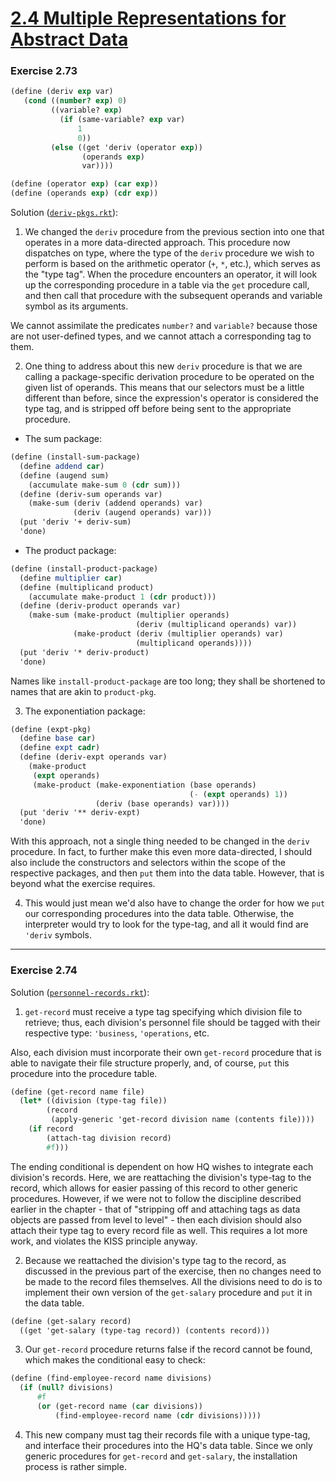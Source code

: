 # [2.4 Multiple Representations for Abstract Data](https://sarabander.github.io/sicp/html/2_002e4.xhtml#g_t2_002e4)

### Exercise 2.73

```scheme
(define (deriv exp var)
   (cond ((number? exp) 0)
         ((variable? exp) 
           (if (same-variable? exp var) 
               1 
               0))
         (else ((get 'deriv (operator exp)) 
                (operands exp) 
                var))))

(define (operator exp) (car exp))
(define (operands exp) (cdr exp))
```

Solution ([`deriv-pkgs.rkt`](./deriv-pkgs.rkt)):

1. We changed the `deriv` procedure from the previous section into one that operates in a more data-directed approach. This procedure now dispatches on type, where the type of the `deriv` procedure we wish to perform is based on the arithmetic operator (`+`, `*`, etc.), which serves as the "type tag". When the procedure encounters an operator, it will look up the corresponding procedure in a table via the `get` procedure call, and then call that procedure with the subsequent operands and variable symbol as its arguments.

We cannot assimilate the predicates `number?` and `variable?` because those are not user-defined types, and we cannot attach a corresponding tag to them.

2. One thing to address about this new `deriv` procedure is that we are calling a package-specific derivation procedure to be operated on the given list of operands. This means that our selectors must be a little different than before, since the expression's operator is considered the type tag, and is stripped off before being sent to the appropriate procedure.

- The sum package:
```scheme
(define (install-sum-package)
  (define addend car)
  (define (augend sum)
    (accumulate make-sum 0 (cdr sum)))
  (define (deriv-sum operands var)
    (make-sum (deriv (addend operands) var)
              (deriv (augend operands) var)))
  (put 'deriv '+ deriv-sum)
  'done)
```

- The product package:
```scheme
(define (install-product-package)
  (define multiplier car)
  (define (multiplicand product)
    (accumulate make-product 1 (cdr product)))
  (define (deriv-product operands var)
    (make-sum (make-product (multiplier operands)
                            (deriv (multiplicand operands) var))
              (make-product (deriv (multiplier operands) var)
                            (multiplicand operands))))
  (put 'deriv '* deriv-product)
  'done)
```

Names like `install-product-package` are too long; they shall be shortened to names that are akin to `product-pkg`.

3. The exponentiation package:
```scheme
(define (expt-pkg)
  (define base car)
  (define expt cadr)
  (define (deriv-expt operands var)
    (make-product
     (expt operands)
     (make-product (make-exponentiation (base operands)
                                        (- (expt operands) 1))
                   (deriv (base operands) var))))
  (put 'deriv '** deriv-expt)
  'done)
```

With this approach, not a single thing needed to be changed in the `deriv` procedure. In fact, to further make this even more data-directed, I should also include the constructors and selectors within the scope of the respective packages, and then `put` them into the data table. However, that is beyond what the exercise requires.

4. This would just mean we'd also have to change the order for how we `put` our corresponding procedures into the data table. Otherwise, the interpreter would try to look for the type-tag, and all it would find are `'deriv` symbols.

---
### Exercise 2.74

Solution ([`personnel-records.rkt`](./personnel-records.rkt)):

1. `get-record` must receive a type tag specifying which division file to retrieve; thus, each division's personnel file should be tagged with their respective type: `'business`, `'operations`, etc. 

Also, each division must incorporate their own `get-record` procedure that is able to navigate their file structure properly, and, of course, `put` this procedure into the procedure table.

```scheme
(define (get-record name file)
  (let* ((division (type-tag file))
        (record
         (apply-generic 'get-record division name (contents file))))
    (if record
        (attach-tag division record)
        #f)))
```

The ending conditional is dependent on how HQ wishes to integrate each division's records. Here, we are reattaching the division's type-tag to the record, which allows for easier passing of this record to other generic procedures. However, if we were not to follow the discipline described earlier in the chapter - that of "stripping off and attaching tags as data objects are passed from level to level" - then each division should also attach their type tag to every record file as well. This requires a lot more work, and violates the KISS principle anyway.

2. Because we reattached the division's type tag to the record, as discussed in the previous part of the exercise, then no changes need to be made to the record files themselves. All the divisions need to do is to implement their own version of the `get-salary` procedure and `put` it in the data table.

```scheme
(define (get-salary record)
  ((get 'get-salary (type-tag record)) (contents record)))
```

3. Our `get-record` procedure returns false if the record cannot be found, which makes the conditional easy to check:

```scheme
(define (find-employee-record name divisions)
  (if (null? divisions)
      #f
      (or (get-record name (car divisions))
          (find-employee-record name (cdr divisions)))))
```

4. This new company must tag their records file with a unique type-tag, and interface their procedures into the HQ's data table. Since we only generic procedures for `get-record` and `get-salary`, the installation process is rather simple.


